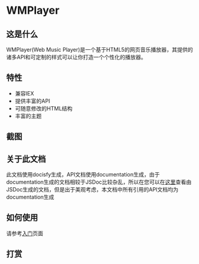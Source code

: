 # WMPlayer

## 这是什么
WMPlayer(Web Music Player)是一个基于HTML5的网页音乐播放器，其提供的诸多API和可定制的样式可以让你打造一个个性化的播放器。

## 特性
- 兼容IEX
- 提供丰富的API
- 可随意修改的HTML结构
- 丰富的主题

## 截图

## 关于此文档
此文档使用docisfy生成，API文档使用documentation生成，由于documentation生成的文档相较于JSDoc比较杂乱，所以在您可以在[这里](/api/)查看由JSDoc生成的文档，但是出于美观考虑，本文档中所有引用的API文档均为documentation生成

## 如何使用
请参考[入门](beginning.md)页面

## 打赏
